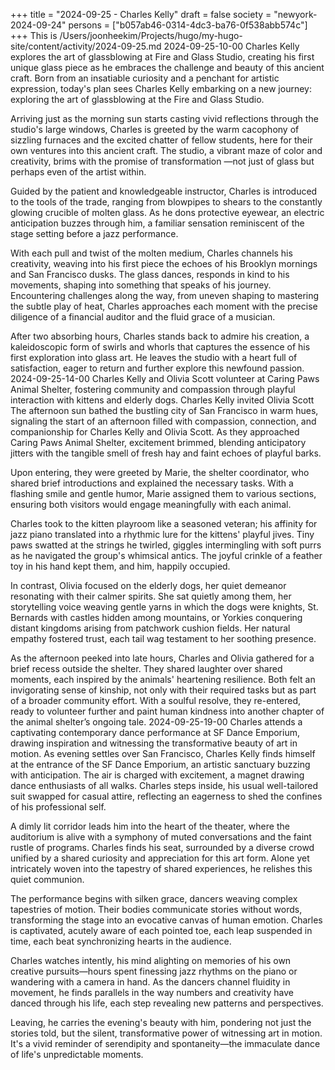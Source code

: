 +++
title = "2024-09-25 - Charles Kelly"
draft = false
society = "newyork-2024-09-24"
persons = ["b057ab46-0314-4dc3-ba76-0f538abb574c"]
+++
This is /Users/joonheekim/Projects/hugo/my-hugo-site/content/activity/2024-09-25.md
2024-09-25-10-00
Charles Kelly explores the art of glassblowing at Fire and Glass Studio, creating his first unique glass piece as he embraces the challenge and beauty of this ancient craft.
Born from an insatiable curiosity and a penchant for artistic expression, today's plan sees Charles Kelly embarking on a new journey: exploring the art of glassblowing at the Fire and Glass Studio. 

Arriving just as the morning sun starts casting vivid reflections through the studio's large windows, Charles is greeted by the warm cacophony of sizzling furnaces and the excited chatter of fellow students, here for their own ventures into this ancient craft. The studio, a vibrant maze of color and creativity, brims with the promise of transformation —not just of glass but perhaps even of the artist within.

Guided by the patient and knowledgeable instructor, Charles is introduced to the tools of the trade, ranging from blowpipes to shears to the constantly glowing crucible of molten glass. As he dons protective eyewear, an electric anticipation buzzes through him, a familiar sensation reminiscent of the stage setting before a jazz performance.

With each pull and twist of the molten medium, Charles channels his creativity, weaving into his first piece the echoes of his Brooklyn mornings and San Francisco dusks. The glass dances, responds in kind to his movements, shaping into something that speaks of his journey. Encountering challenges along the way, from uneven shaping to mastering the subtle play of heat, Charles approaches each moment with the precise diligence of a financial auditor and the fluid grace of a musician.

After two absorbing hours, Charles stands back to admire his creation, a kaleidoscopic form of swirls and whorls that captures the essence of his first exploration into glass art. He leaves the studio with a heart full of satisfaction, eager to return and further explore this newfound passion.
2024-09-25-14-00
Charles Kelly and Olivia Scott volunteer at Caring Paws Animal Shelter, fostering community and compassion through playful interaction with kittens and elderly dogs.
Charles Kelly invited Olivia Scott
The afternoon sun bathed the bustling city of San Francisco in warm hues, signaling the start of an afternoon filled with compassion, connection, and companionship for Charles Kelly and Olivia Scott. As they approached Caring Paws Animal Shelter, excitement brimmed, blending anticipatory jitters with the tangible smell of fresh hay and faint echoes of playful barks.

Upon entering, they were greeted by Marie, the shelter coordinator, who shared brief introductions and explained the necessary tasks. With a flashing smile and gentle humor, Marie assigned them to various sections, ensuring both visitors would engage meaningfully with each animal.

Charles took to the kitten playroom like a seasoned veteran; his affinity for jazz piano translated into a rhythmic lure for the kittens' playful jives. Tiny paws swatted at the strings he twirled, giggles intermingling with soft purrs as he navigated the group's whimsical antics. The joyful crinkle of a feather toy in his hand kept them, and him, happily occupied.

In contrast, Olivia focused on the elderly dogs, her quiet demeanor resonating with their calmer spirits. She sat quietly among them, her storytelling voice weaving gentle yarns in which the dogs were knights, St. Bernards with castles hidden among mountains, or Yorkies conquering distant kingdoms arising from patchwork cushion fields. Her natural empathy fostered trust, each tail wag testament to her soothing presence.

As the afternoon peeked into late hours, Charles and Olivia gathered for a brief recess outside the shelter. They shared laughter over shared moments, each inspired by the animals' heartening resilience. Both felt an invigorating sense of kinship, not only with their required tasks but as part of a broader community effort. With a soulful resolve, they re-entered, ready to volunteer further and paint human kindness into another chapter of the animal shelter’s ongoing tale.
2024-09-25-19-00
Charles attends a captivating contemporary dance performance at SF Dance Emporium, drawing inspiration and witnessing the transformative beauty of art in motion.
As evening settles over San Francisco, Charles Kelly finds himself at the entrance of the SF Dance Emporium, an artistic sanctuary buzzing with anticipation. The air is charged with excitement, a magnet drawing dance enthusiasts of all walks. Charles steps inside, his usual well-tailored suit swapped for casual attire, reflecting an eagerness to shed the confines of his professional self.

A dimly lit corridor leads him into the heart of the theater, where the auditorium is alive with a symphony of muted conversations and the faint rustle of programs. Charles finds his seat, surrounded by a diverse crowd unified by a shared curiosity and appreciation for this art form. Alone yet intricately woven into the tapestry of shared experiences, he relishes this quiet communion.

The performance begins with silken grace, dancers weaving complex tapestries of motion. Their bodies communicate stories without words, transforming the stage into an evocative canvas of human emotion. Charles is captivated, acutely aware of each pointed toe, each leap suspended in time, each beat synchronizing hearts in the audience.

Charles watches intently, his mind alighting on memories of his own creative pursuits—hours spent finessing jazz rhythms on the piano or wandering with a camera in hand. As the dancers channel fluidity in movement, he finds parallels in the way numbers and creativity have danced through his life, each step revealing new patterns and perspectives.

Leaving, he carries the evening's beauty with him, pondering not just the stories told, but the silent, transformative power of witnessing art in motion. It's a vivid reminder of serendipity and spontaneity—the immaculate dance of life's unpredictable moments.
